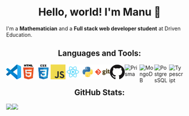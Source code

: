 <h1 align="center"> Hello, world! I'm Manu 👋 </h1>

I'm a **Mathematician** and a **Full stack web developer student** at Driven Education.

<h2 align="center">Languages and Tools:</h2>
<img align="left" alt="Visual Studio Code" width="40px" src="https://raw.githubusercontent.com/github/explore/80688e429a7d4ef2fca1e82350fe8e3517d3494d/topics/visual-studio-code/visual-studio-code.png" />
<img align="left" alt="HTML5" width="40px" src="https://raw.githubusercontent.com/github/explore/80688e429a7d4ef2fca1e82350fe8e3517d3494d/topics/html/html.png" />
<img align="left" alt="CSS3" width="40px" src="https://raw.githubusercontent.com/github/explore/80688e429a7d4ef2fca1e82350fe8e3517d3494d/topics/css/css.png" />
<img align="left" alt="JavaScript" width="40px" src="https://raw.githubusercontent.com/github/explore/80688e429a7d4ef2fca1e82350fe8e3517d3494d/topics/javascript/javascript.png" />
<img align="left" alt="React" width="40px" src="https://raw.githubusercontent.com/github/explore/80688e429a7d4ef2fca1e82350fe8e3517d3494d/topics/react/react.png" />
<img align="left" alt="Python" width="40px" src="https://raw.githubusercontent.com/github/explore/80688e429a7d4ef2fca1e82350fe8e3517d3494d/topics/python/python.png" />
<img align="left" alt="Git" width="40px" src="https://raw.githubusercontent.com/github/explore/80688e429a7d4ef2fca1e82350fe8e3517d3494d/topics/git/git.png" />
<img align="left" alt="GitHub" width="40px" src="https://raw.githubusercontent.com/github/explore/78df643247d429f6cc873026c0622819ad797942/topics/github/github.png" />
<img align="left" alt="Prisma" width="40px" src="https://cdn.jsdelivr.net/gh/devicons/devicon/icons/prisma/prisma-original.svg" />
<img align="left" alt="MongoDB" width="40px" src="https://cdn.jsdelivr.net/gh/devicons/devicon/icons/mongodb/mongodb-original.svg" />
<img align="left" alt="PostgresSQL" width="40px" src="https://cdn.jsdelivr.net/gh/devicons/devicon/icons/postgresql/postgresql-original.svg" />
<img align="left" alt="Typescript" width="40px" src="https://cdn.jsdelivr.net/gh/devicons/devicon/icons/typescript/typescript-original.svg" />


<br/>
<br/>

<h2 align="center">GitHub Stats:</h2>

<img align="left" height="120em" src="https://github-readme-stats.vercel.app/api/top-langs/?username=manuelamonteiro&layout=compact&langs_count=7&theme=dracula"/>

<img align="left" height="120em" src="https://github-readme-stats.vercel.app/api?username=manuelamonteiro&show_icons=true&theme=dracula&include_all_commits=true&count_private=true"/>
